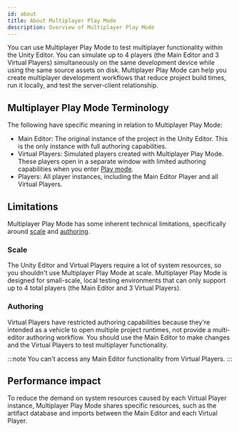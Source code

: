 ```yaml
---
id: about
title: About Multiplayer Play Mode
description: Overview of Multiplayer Play Mode
---
```


You can use Multiplayer Play Mode to test multiplayer functionality within the Unity Editor. You can simulate up to 4 players (the Main Editor and 3 Virtual Players) simultaneously on the same development device while using the same source assets on disk. Multiplayer Play Mode can help you create multiplayer development workflows that reduce project build times, run it locally, and test the server-client relationship.

## Multiplayer Play Mode Terminology

The following have specific meaning in relation to Multiplayer Play Mode:

* Main Editor: The original instance of the project in the Unity Editor. This is the only instance with full authoring capabilities.
* Virtual Players: Simulated players created with Multiplayer Play Mode. These players open in a separate window with limited authoring capabilities when you enter [Play mode](https://docs.unity3d.com/Manual/GameView.html).
* Players: All player instances, including the Main Editor Player and all Virtual Players.

## Limitations

Multiplayer Play Mode has some inherent technical limitations, specifically around [scale](#scale) and [authoring](#authoring).

### Scale

The Unity Editor and Virtual Players require a lot of system resources, so you shouldn't use Multiplayer Play Mode at scale. Multiplayer Play Mode is designed for small-scale, local testing environments that can only support up to 4 total players (the Main Editor and 3 Virtual Players).

### Authoring

Virtual Players have restricted authoring capabilities because they're intended as a vehicle to open multiple project runtimes, not provide a multi-editor authoring workflow. You should use the Main Editor to make changes and the Virtual Players to test multiplayer functionality.

:::note
You can't access any Main Editor functionality from Virtual Players.
:::

## Performance impact

To reduce the demand on system resources caused by each Virtual Player instance, Multiplayer Play Mode shares specific resources, such as the artifact database and imports between the Main Editor and each Virtual Player.
